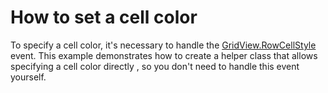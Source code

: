 # How to set a cell color


<p>To specify a cell color, it's necessary to handle the <a href="http://documentation.devexpress.com/#WindowsForms/DevExpressXtraGridViewsGridGridView_RowCellStyletopic">GridView.RowCellStyle </a> event. This example demonstrates how to create a helper class that allows specifying a cell color directly , so you don't need to handle this event yourself.  </p>

<br/>


